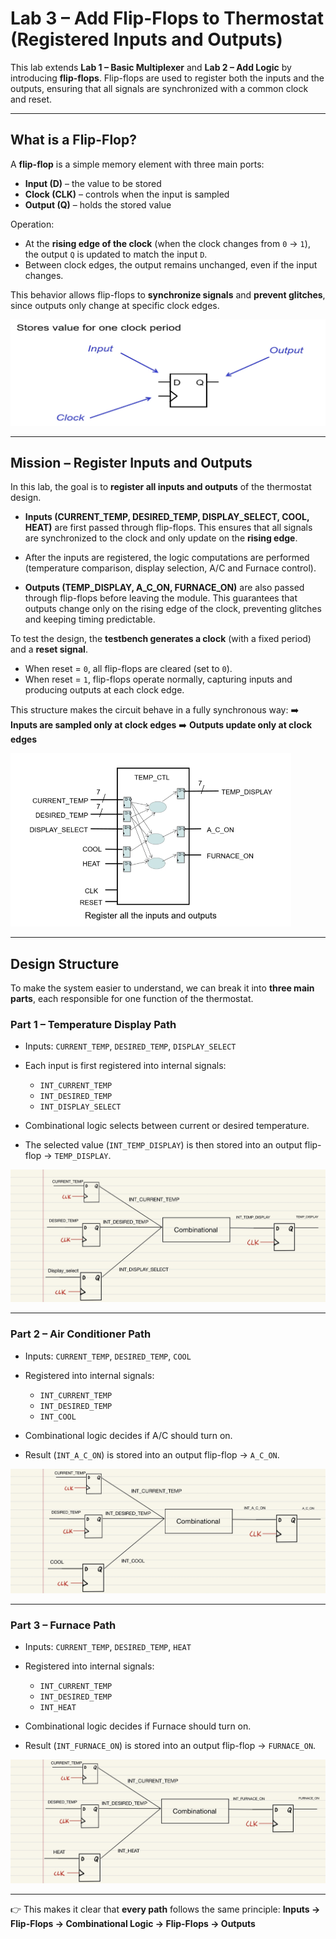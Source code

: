 # Lab 3 – Add Flip-Flops to Thermostat (Registered Inputs and Outputs)

This lab extends **Lab 1 – Basic Multiplexer** and **Lab 2 – Add Logic** by introducing **flip-flops**.
Flip-flops are used to register both the inputs and the outputs, ensuring that all signals are synchronized with a common clock and reset.

---

## What is a Flip-Flop?

A **flip-flop** is a simple memory element with three main ports:

* **Input (D)** – the value to be stored
* **Clock (CLK)** – controls when the input is sampled
* **Output (Q)** – holds the stored value

Operation:

* At the **rising edge of the clock** (when the clock changes from `0` → `1`), the output `Q` is updated to match the input `D`.
* Between clock edges, the output remains unchanged, even if the input changes.

This behavior allows flip-flops to **synchronize signals** and **prevent glitches**, since outputs only change at specific clock edges.

![D Flip-Flop Diagram](../images/flipflop.png)

---
## Mission – Register Inputs and Outputs

In this lab, the goal is to **register all inputs and outputs** of the thermostat design.

* **Inputs (CURRENT_TEMP, DESIRED_TEMP, DISPLAY_SELECT, COOL, HEAT)** are first passed through flip-flops.
  This ensures that all signals are synchronized to the clock and only update on the **rising edge**.

* After the inputs are registered, the logic computations are performed (temperature comparison, display selection, A/C and Furnace control).

* **Outputs (TEMP_DISPLAY, A_C_ON, FURNACE_ON)** are also passed through flip-flops before leaving the module.
  This guarantees that outputs change only on the rising edge of the clock, preventing glitches and keeping timing predictable.

To test the design, the **testbench generates a clock** (with a fixed period) and a **reset signal**.

* When reset = `0`, all flip-flops are cleared (set to `0`).
* When reset = `1`, flip-flops operate normally, capturing inputs and producing outputs at each clock edge.

This structure makes the circuit behave in a fully synchronous way:
➡️ **Inputs are sampled only at clock edges**
➡️ **Outputs update only at clock edges**

![Registered Thermostat](../images/register_all.png)

---

## Design Structure

To make the system easier to understand, we can break it into **three main parts**, each responsible for one function of the thermostat.

### Part 1 – Temperature Display Path

* Inputs: `CURRENT_TEMP`, `DESIRED_TEMP`, `DISPLAY_SELECT`
* Each input is first registered into internal signals:

  * `INT_CURRENT_TEMP`
  * `INT_DESIRED_TEMP`
  * `INT_DISPLAY_SELECT`
* Combinational logic selects between current or desired temperature.
* The selected value (`INT_TEMP_DISPLAY`) is then stored into an output flip-flop → `TEMP_DISPLAY`.

 ![Temperature Display Path](../images/first_path.jpg)

---

### Part 2 – Air Conditioner Path

* Inputs: `CURRENT_TEMP`, `DESIRED_TEMP`, `COOL`
* Registered into internal signals:

  * `INT_CURRENT_TEMP`
  * `INT_DESIRED_TEMP`
  * `INT_COOL`
* Combinational logic decides if A/C should turn on.
* Result (`INT_A_C_ON`) is stored into an output flip-flop → `A_C_ON`.

 ![Air Conditioner Path](../images/second_path.jpg)

---

### Part 3 – Furnace Path

* Inputs: `CURRENT_TEMP`, `DESIRED_TEMP`, `HEAT`
* Registered into internal signals:

  * `INT_CURRENT_TEMP`
  * `INT_DESIRED_TEMP`
  * `INT_HEAT`
* Combinational logic decides if Furnace should turn on.
* Result (`INT_FURNACE_ON`) is stored into an output flip-flop → `FURNACE_ON`.

 ![Furnace Pathh](../images/third_path.jpg)

---

👉 This makes it clear that **every path** follows the same principle:
**Inputs → Flip-Flops → Combinational Logic → Flip-Flops → Outputs**
